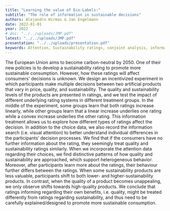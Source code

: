 ```yaml
---
title: "Learning the value of Eco-Labels:"
subtitle: "The role of information in sustainable decisions"
authors: Alejandro Hirmas & Jan Engelmann
date: 2022-01-01
year: 2022
# doi: "../../uploads/JMP.pdf"
latest: "../../uploads/JMP.pdf"
presentation: "../../uploads/presentation.pdf"
keywords: Attention, Sustainability ratings, conjoint analysis, information treatments, MouselabWeb
---
```


The European Union aims to become carbon-neutral by 2050. One of their new policies is to develop a sustainability rating to promote more sustainable consumption. However, how these ratings will affect consumers' decisions is unknown. We design an incentivized experiment in which participants make multiple decisions between two artificial products that vary in price, quality, and sustainability. The quality and sustainability levels of the products are presented in ratings, and we test the impact of different underlying rating systems in different treatment groups. In the middle of the experiment, some groups learn that both ratings increase linearly, while other groups learn that a linear increase underlies one rating while a convex increase underlies the other rating. This information treatment allows us to explore how different types of ratings affect the decision. In addition to the choice data, we also record the information search (i.e. visual attention) to better understand individual differences in the participants’ decision processes. We find that if the consumers have no further information about the rating, they seemingly treat quality and sustainability ratings similarly. When we incorporate the attention data regarding their choices, we find distinctive patterns of how quality and sustainability are approached, which support heterogeneous behavior. Moreover, after participants learn more about the ratings, their behaviour further differs between the ratings. When some sustainability products are less valuable, participants shift to both lower- and higher-sustainability products. In contrast, when the quality of a product becomes unappealing, we only observe shifts towards high-quality products. We conclude that ratings informing regarding their own benefits, i.e. quality, might be treated differently from ratings regarding sustainability, and thus need to be carefully explained/designed to promote more sustainable consumption.